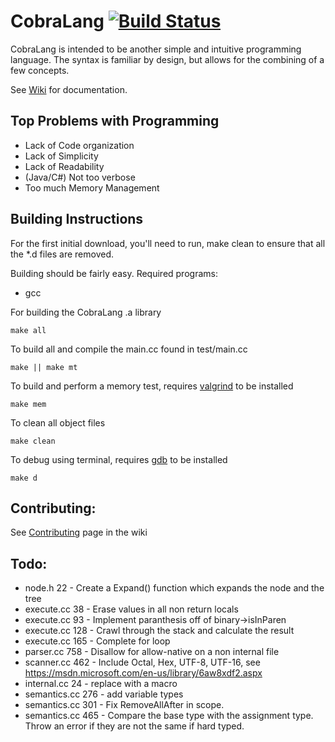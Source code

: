 # CobraLang [![Build Status][travis-image]][travis-url]

CobraLang is intended to be another simple and intuitive programming language. The syntax is familiar by design, but allows for the combining of a few concepts.

See [Wiki](https://github.com/chaseWillden/CobraLang/wiki) for documentation.

Top Problems with Programming
-----------------------------
 - Lack of Code organization
 - Lack of Simplicity
 - Lack of Readability
 - (Java/C#) Not too verbose
 - Too much Memory Management

Building Instructions
---------------------
For the first initial download, you'll need to run, make clean to ensure that all the *.d files are removed.

Building should be fairly easy. Required programs:
 - gcc

For building the CobraLang .a library
```
make all
```
To build all and compile the main.cc found in test/main.cc
```
make || make mt
```
To build and perform a memory test, requires [valgrind](http://valgrind.org/) to be installed
```
make mem
```
To clean all object files
```
make clean
```
To debug using terminal, requires [gdb](https://www.gnu.org/software/gdb/) to be installed
```
make d
```

[travis-url]: https://travis-ci.org/chaseWillden/CobraLang/
[travis-image]: https://img.shields.io/travis/chaseWillden/CobraLang/master.svg?style=flat

Contributing:
-------------
See [Contributing](https://github.com/chaseWillden/CobraLang/wiki/Contributing) page in the wiki

Todo:
------
 - node.h 22 - Create a Expand() function which expands the node and the tree
 - execute.cc 38 - Erase values in all non return locals
 - execute.cc 93 - Implement paranthesis off of binary->isInParen
 - execute.cc 128 - Crawl through the stack and calculate the result
 - execute.cc 165 - Complete for loop
 - parser.cc 758 - Disallow for allow-native on a non internal file
 - scanner.cc 462 - Include Octal, Hex, UTF-8, UTF-16, see https://msdn.microsoft.com/en-us/library/6aw8xdf2.aspx
 - internal.cc 24 - replace with a macro
 - semantics.cc 276 - add variable types
 - semantics.cc 301 - Fix RemoveAllAfter in scope. 
 - semantics.cc 465 - Compare the base type with the assignment type. Throw an error if they are not the same if hard typed.